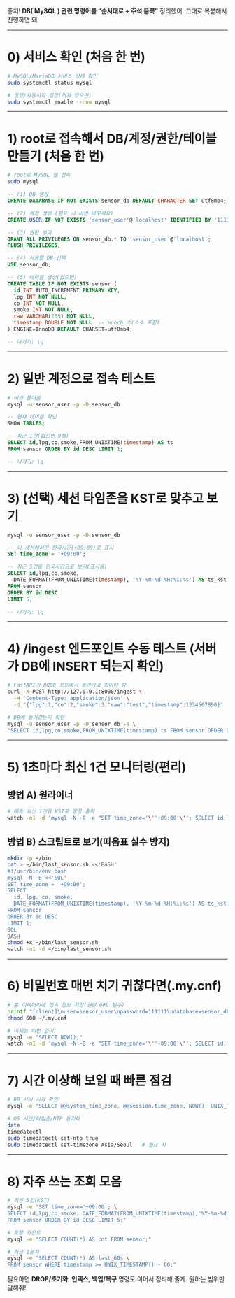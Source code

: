 좋지! **DB( MySQL ) 관련 명령어를 “순서대로 + 주석 듬뿍”** 정리했어. 그대로 복붙해서 진행하면 돼.

---

# 0) 서비스 확인 (처음 한 번)

```bash
# MySQL/MariaDB 서비스 상태 확인
sudo systemctl status mysql

# 실행/자동시작 설정(꺼져 있으면)
sudo systemctl enable --now mysql
```

---

# 1) root로 접속해서 DB/계정/권한/테이블 만들기 (처음 한 번)

```bash
# root로 MySQL 쉘 접속
sudo mysql
```

```sql
-- (1) DB 생성
CREATE DATABASE IF NOT EXISTS sensor_db DEFAULT CHARACTER SET utf8mb4;

-- (2) 계정 생성 (필요 시 비번 바꾸세요)
CREATE USER IF NOT EXISTS 'sensor_user'@'localhost' IDENTIFIED BY '111111';

-- (3) 권한 부여
GRANT ALL PRIVILEGES ON sensor_db.* TO 'sensor_user'@'localhost';
FLUSH PRIVILEGES;

-- (4) 사용할 DB 선택
USE sensor_db;

-- (5) 테이블 생성(없으면)
CREATE TABLE IF NOT EXISTS sensor (
  id INT AUTO_INCREMENT PRIMARY KEY,
  lpg INT NOT NULL,
  co INT NOT NULL,
  smoke INT NOT NULL,
  raw VARCHAR(255) NOT NULL,
  timestamp DOUBLE NOT NULL  -- epoch 초(소수 포함)
) ENGINE=InnoDB DEFAULT CHARSET=utf8mb4;

-- 나가기: \q
```

---

# 2) 일반 계정으로 접속 테스트

```bash
# 비번 물어봄
mysql -u sensor_user -p -D sensor_db
```

```sql
-- 현재 테이블 확인
SHOW TABLES;

-- 최근 1건(없으면 0행)
SELECT id,lpg,co,smoke,FROM_UNIXTIME(timestamp) AS ts
FROM sensor ORDER BY id DESC LIMIT 1;

-- 나가기: \q
```

---

# 3) (선택) 세션 타임존을 KST로 맞추고 보기

```bash
mysql -u sensor_user -p -D sensor_db
```

```sql
-- 이 세션에서만 한국시간(+09:00)로 표시
SET time_zone = '+09:00';

-- 최근 5건을 한국시간으로 보기(표시용)
SELECT id,lpg,co,smoke,
  DATE_FORMAT(FROM_UNIXTIME(timestamp), '%Y-%m-%d %H:%i:%s') AS ts_kst
FROM sensor
ORDER BY id DESC
LIMIT 5;

-- 나가기: \q
```

---

# 4) /ingest 엔드포인트 수동 테스트 (서버가 DB에 INSERT 되는지 확인)

```bash
# FastAPI가 8000 포트에서 돌아가고 있어야 함
curl -X POST http://127.0.0.1:8000/ingest \
  -H 'Content-Type: application/json' \
  -d '{"lpg":1,"co":2,"smoke":3,"raw":"test","timestamp":1234567890}'
```

```bash
# DB에 들어갔는지 확인
mysql -u sensor_user -p -D sensor_db -e \
"SELECT id,lpg,co,smoke,FROM_UNIXTIME(timestamp) ts FROM sensor ORDER BY id DESC LIMIT 3;"
```

---

# 5) 1초마다 최신 1건 모니터링(편리)

## 방법 A) 원라이너

```bash
# 매초 최신 1건을 KST로 깔끔 출력
watch -n1 -d 'mysql -N -B -e "SET time_zone='\''+09:00'\''; SELECT id,lpg,co,smoke, DATE_FORMAT(FROM_UNIXTIME(timestamp), '\''%Y-%m-%d %H:%i:%s'\'') ts FROM sensor ORDER BY id DESC LIMIT 1;"'
```

## 방법 B) 스크립트로 보기(따옴표 실수 방지)

```bash
mkdir -p ~/bin
cat > ~/bin/last_sensor.sh <<'BASH'
#!/usr/bin/env bash
mysql -N -B <<'SQL'
SET time_zone = '+09:00';
SELECT
  id, lpg, co, smoke,
  DATE_FORMAT(FROM_UNIXTIME(timestamp), '%Y-%m-%d %H:%i:%s') AS ts_kst
FROM sensor
ORDER BY id DESC
LIMIT 1;
SQL
BASH
chmod +x ~/bin/last_sensor.sh
watch -n1 -d ~/bin/last_sensor.sh
```

---

# 6) 비밀번호 매번 치기 귀찮다면(.my.cnf)

```bash
# 홈 디렉터리에 접속 정보 저장(권한 600 필수)
printf "[client]\nuser=sensor_user\npassword=111111\ndatabase=sensor_db\n" > ~/.my.cnf
chmod 600 ~/.my.cnf

# 이제는 비번 없이:
mysql -e "SELECT NOW();"
watch -n1 -d 'mysql -N -B -e "SET time_zone='\''+09:00'\''; SELECT id,lpg,co,smoke, DATE_FORMAT(FROM_UNIXTIME(timestamp), '\''%Y-%m-%d %H:%i:%s'\'') ts FROM sensor ORDER BY id DESC LIMIT 1;"'
```

---

# 7) 시간 이상해 보일 때 빠른 점검

```bash
# DB 서버 시각 확인
mysql -e "SELECT @@system_time_zone, @@session.time_zone, NOW(), UNIX_TIMESTAMP();"

# OS 시간/타임존/NTP 동기화
date
timedatectl
sudo timedatectl set-ntp true
sudo timedatectl set-timezone Asia/Seoul   # 필요 시
```

---

# 8) 자주 쓰는 조회 모음

```bash
# 최신 5건(KST)
mysql -e "SET time_zone='+09:00'; \
SELECT id,lpg,co,smoke, DATE_FORMAT(FROM_UNIXTIME(timestamp),'%Y-%m-%d %H:%i:%s') ts_kst \
FROM sensor ORDER BY id DESC LIMIT 5;"

# 토탈 카운트
mysql -e "SELECT COUNT(*) AS cnt FROM sensor;"

# 최근 1분치
mysql -e "SELECT COUNT(*) AS last_60s \
FROM sensor WHERE timestamp >= UNIX_TIMESTAMP() - 60;"
```

필요하면 **DROP/초기화**, **인덱스**, **백업/복구** 명령도 이어서 정리해 줄게. 원하는 범위만 말해줘!
